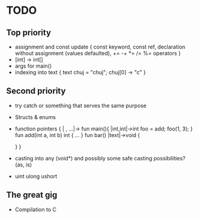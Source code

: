 ﻿# TODO

## Top priority
- assignment and const update {
	const keyword,
	const ref,
	declaration without assignment (values defaulted),
	+= -+ *= /= %= operators
}
- [int] -> int[]
- args for main()
- indexing into text {
	text chuj = "chuj";
	chuj[0] -> "c"
}
## Second priority
- try catch or something that serves the same purpose
- Structs & enums
- function pointers {
	|<typename> , ...|-><typename>
	fun main(){
		|int,int|->int foo = add;
		foo(1, 3);
	}
	fun add(int a, int b) int { ... }
	fun bar() |text|->void {

	}
}
- casting into any (void*) and possibly some safe casting possibilities? (as, is)
- uint ulong ushort

## The great gig
- Compilation to C
